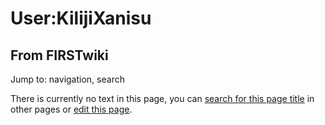 # User:KilijiXanisu

## From FIRSTwiki

Jump to: navigation, search

There is currently no text in this page, you can [search for this page title](Special:Search/KilijiXanisu "Special:Search/KilijiXanisu") in other pages or [edit this page](http://www.firstwiki.net/index.php?title=User:KilijiXanisu&action=edit "http://www.firstwiki.net/index.php?title=User:KilijiXanisu&action=edit").

